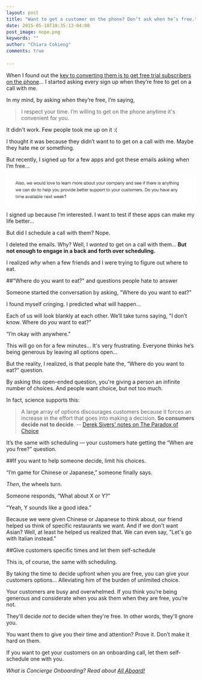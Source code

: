 ```yaml
---
layout: post
title: "Want to get a customer on the phone? Don’t ask when he’s free."
date: 2015-05-18T10:35:13-04:00
post_image: nope.png
keywords: ""
author: "Chiara Cokieng"
comments: true

---
```

When I found out the [key to converting them is to get free trial subscribers on the phone](http://blog.allaboard.io/about/index.html)... I started asking every sign up when they’re free to get on a call with me.

In my mind, by asking when they’re free, I’m saying,

>I respect your time. I’m willing to get on the phone anytime it's convenient for you.

It didn't work. Few people took me up on it :(

I thought it was because they didn’t want to to get on a call with me. Maybe they hate me or something.

But recently, I signed up for a few apps and got these emails asking when I’m free…

![Nope, don't have any time available next week](/images/schedule.png)

I signed up because I’m interested. I want to test if these apps can make my life better…

But did I schedule a call with them? Nope.

I deleted the emails. Why? Well, I *wanted* to get on a call with them… **But not enough to engage in a back and forth over scheduling.**

I realized *why* when a few friends and I were trying to figure out where to eat.

##"Where do you want to eat?" and questions people hate to answer

Someone started the conversation by asking, "Where do you want to eat?"

I found myself cringing. I predicted what will happen…

Each of us will look blankly at each other. We’ll take turns saying, "I don’t know. Where do *you* want to eat?"

“I’m okay with anywhere."

This will go on for a few minutes… It's very frustrating. Everyone thinks he’s being generous by leaving all options open…

But the reality, I realized, is that people hate the, “Where do you want to eat?” question.

By asking this open-ended question, you're giving a person an infinite number of choices. And people want choice, but not too much.

In fact, science supports this:

> A large array of options discourages customers because it forces an increase in the effort that goes into making a decision. **So consumers decide not to decide**. -- [Derek Sivers' notes on The Paradox of Choice](https://sivers.org/book/ParadoxOfChoice)

It’s the same with scheduling — your customers hate getting the “When are you free?” question.


##If you want to help someone decide, limit his choices.

“I’m game for Chinese or Japanese,” someone finally says.

*Then*, the wheels turn.

Someone responds, “What about X or Y?”

“Yeah, Y sounds like a good idea.”

Because we were given Chinese or Japanese to think about, our friend helped us think of specific restaurants we want. And if we don't want Asian? Well, at least he helped us realized that. We can even say, "Let's go with Italian instead."

##Give customers specific times and let them self-schedule

This is, of course, the same with scheduling.

By taking the time to decide upfront when you are free, you can give your customers options... Alleviating him of the burden of unlimited choice.

Your customers are busy and overwhelmed. If you think you’re being generous and considerate when you ask them when they are free, you’re not.

They'll decide *not* to decide when they're free. In other words, they'll gnore you.

You want them to give you their time and attention? Prove it. Don’t make it hard on them.

If you want to get your customers on an onboarding call, let them self-schedule one with you.

*What is Concierge Onboarding? Read about <a href="http://blog.allaboard.io/about/">All Aboard!</a>*